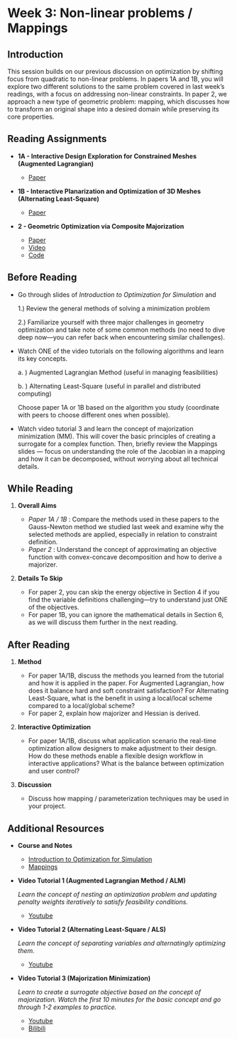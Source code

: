 # Week 3: Non-linear problems / Mappings
## Introduction

This session builds on our previous discussion on optimization by shifting focus from quadratic to non-linear problems. In papers 1A and 1B, you will explore two different solutions to the same problem covered in last week’s readings, with a focus on addressing non-linear constraints. In paper 2, we approach a new type of geometric problem: mapping, which discusses how to transform an original shape into a desired domain while preserving its core properties.


## Reading Assignments

- **1A - Interactive Design Exploration for Constrained Meshes (Augmented Lagrangian)**
  - [Paper](http://www.bdeng.me/DesignExploration_CAD.pdf) 
 
- **1B - Interactive Planarization and Optimization of 3D Meshes (Alternating Least-Square)**
  - [Paper](https://roipo.github.io/publication/poranne-2013-interactive/planarization.pdf) 

- **2 - Geometric Optimization via Composite Majorization**
  - [Paper](https://roipo.github.io/publication/shtengel-2017-geometric/CompMajor.pdf) 
  - [Video](https://dl.acm.org/doi/10.1145/3072959.3073618)
  - [Code](https://github.com/Roipo/CompMajor)
    
## Before Reading 

- Go through slides of *Introduction to Optimization for Simulation* and

  1.) Review the general methods of solving a minimization problem

  2.) Familiarize yourself with three major challenges in geometry optimization and take note of some common methods (no need to dive deep now—you can refer back when encountering similar challenges).

- Watch ONE of the video tutorials on the following algorithms and learn its key concepts. 

  a. ) Augmented Lagrangian Method (useful in managing feasibilities)

  b. ) Alternating Least-Square (useful in parallel and distributed computing)

  Choose paper 1A or 1B based on the algorithm you study (coordinate with peers to choose different ones when possible).

- Watch video tutorial 3 and learn the concept of majorization minimization (MM). This will cover the basic principles of creating a surrogate for a complex function. Then, briefly review the Mappings slides — focus on understanding the role of the Jacobian in a mapping and how it can be decomposed, without worrying about all technical details.

## While Reading
1. **Overall Aims**
   - *Paper 1A / 1B* : Compare the methods used in these papers to the Gauss-Newton method we studied last week and examine why the selected methods are applied, especially in relation to constraint definition.
   - *Paper 2* :  Understand the concept of approximating an objective function with convex-concave decomposition and how to derive a majorizer.

2. **Details To Skip**
   - For paper 2, you can skip the energy objective in Section 4 if you find the variable definitions challenging—try to understand just ONE of the objectives.
   - For paper 1B, you can ignore the mathematical details in Section 6, as we will discuss them further in the next reading.
    
## After Reading

1. **Method**
   - For paper 1A/1B, discuss the methods you learned from the tutorial and how it is applied in the paper. For Augmented Lagrangian, how does it balance hard and soft constraint satisfaction? For Alternating Least-Square, what is the benefit in using a local/local scheme compared to a local/global scheme?
   - For paper 2, explain how majorizer and Hessian is derived.
     
2. **Interactive Optimization**
   - For paper 1A/1B, discuss what application scenario the real-time optimization allow designers to make adjustment to their design. How do these methods enable a flexible design workflow in interactive applications? What is the balance between optimization and user control?
  
3. **Discussion**
   - Discuss how mapping / parameterization techniques may be used in your project.

## Additional Resources

- **Course and Notes**
  - [Introduction to Optimization for Simulation](https://www.cs.columbia.edu/~honglinchen/assets/docs/teaching/SCA2024_intro_to_optimization.pdf)
  - [Mappings](https://crl.ethz.ch/teaching/shape-modeling-18/lectures/05_Mappings.pdf)
    
- **Video Tutorial 1 (Augmented Lagrangian Method / ALM)**

    *Learn the concept of nesting an optimization problem and updating penalty weights iteratively to satisfy feasibility conditions.*

  - [Youtube](https://www.youtube.com/watch?v=jyq7_GoT0H4&t=2s&ab_channel=KevinTracy)

- **Video Tutorial 2 (Alternating Least-Square / ALS)**

    *Learn the concept of separating variables and alternatingly optimizing them.*

  - [Youtube](https://www.youtube.com/watch?v=5im_ZSOZdxI) 

- **Video Tutorial 3 (Majorization Minimization)**

     *Learn to create a surrogate objective based on the concept of majorization. Watch the first 10 minutes for the basic concept and go through 1-2 examples to practice.*
  
  - [Youtube](https://www.youtube.com/watch?v=S_QSbmBupLc&ab_channel=ComputationalGenomicsSummerInstituteCGSI)
  - [Bilibili](https://www.bilibili.com/video/BV1Zu4y1x7df?spm_id_from=333.788.videopod.sections&vd_source=2685748f21cc03829a6868afaba6584e)
